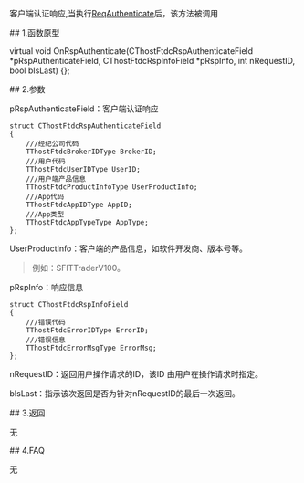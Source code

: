<p>客户端认证响应,当执行<a href="../../CTHOSTFTDCTRADERSPI/REQAUTHENTICATE/">ReqAuthenticate</a>后，该方法被调用</p>
<span class="anchor" id="d7a645bb-7329-499f-ae88-770cdb5b655c"></span>
## 1.函数原型
<p>virtual void OnRspAuthenticate(CThostFtdcRspAuthenticateField *pRspAuthenticateField, CThostFtdcRspInfoField *pRspInfo, int nRequestID, bool bIsLast) {};</p>
<span class="anchor" id="10ef0dbf-7458-491a-bc2e-abf9ffa168ac"></span>
## 2.参数
<p>pRspAuthenticateField：客户端认证响应</p>
<pre><code>struct CThostFtdcRspAuthenticateField
{
    ///经纪公司代码
    TThostFtdcBrokerIDType BrokerID;
    ///用户代码
    TThostFtdcUserIDType UserID;
    ///用户端产品信息
    TThostFtdcProductInfoType UserProductInfo;
    ///App代码
    TThostFtdcAppIDType AppID;
    ///App类型
    TThostFtdcAppTypeType AppType;
};
</code></pre>
<p>UserProductInfo：客户端的产品信息，如软件开发商、版本号等。</p>
<blockquote>
<p>例如：SFITTraderV100。</p>
</blockquote>
<p>pRspInfo：响应信息</p>
<pre><code>struct CThostFtdcRspInfoField
{
    ///错误代码
    TThostFtdcErrorIDType ErrorID;
    ///错误信息
    TThostFtdcErrorMsgType ErrorMsg;
};
</code></pre>
<p>nRequestID：返回用户操作请求的ID，该ID 由用户在操作请求时指定。</p>
<p>bIsLast：指示该次返回是否为针对nRequestID的最后一次返回。</p>
<span class="anchor" id="b696a402-f917-4b3f-b031-ba6556a04888"></span>
## 3.返回
<p>无</p>
<span class="anchor" id="818a3bec-0caf-49b4-8a4f-5284653815ec"></span>
## 4.FAQ
<p>无</p>
